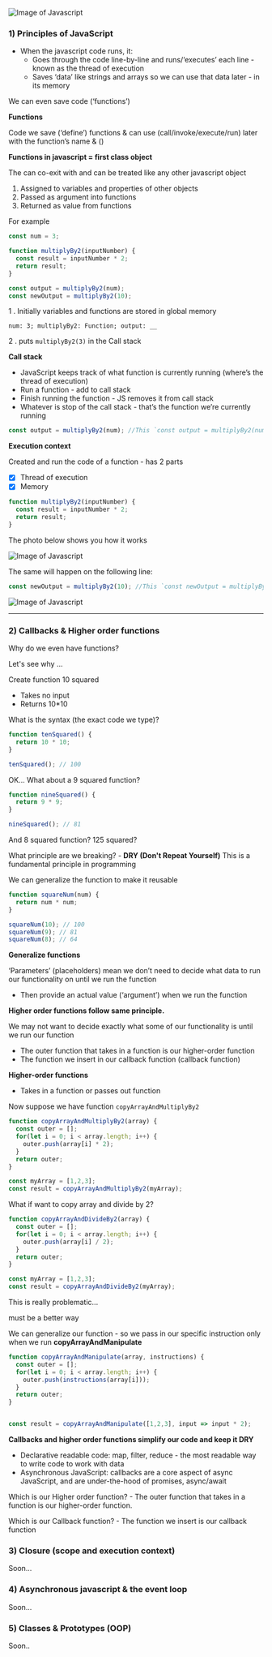 ![Image of Javascript](img/js.png)

### 1) Principles of JavaScript

- When the javascript code runs, it:
  - Goes through the code line-by-line and runs/‘executes’  each line - known as the thread of execution
  - Saves ‘data’ like strings and arrays so we can use that data later - in its memory
  
We can even save code (‘functions’)


**Functions**

Code we save (‘define’) functions & can use (call/invoke/execute/run) later with the function’s name & ()

**Functions in javascript = first class object**

The can co-exit with and can be treated like any other javascript object
 
 1. Assigned to variables and properties of other objects
 2. Passed as argument into functions
 3. Returned as value from functions
 
For example

```javascript
const num = 3;

function multiplyBy2(inputNumber) {
  const result = inputNumber * 2;
  return result;
}

const output = multiplyBy2(num);
const newOutput = multiplyBy2(10);
```
1 . Initially variables and functions are stored in global memory

`
num: 3;
multiplyBy2: Function;
output: __
`

2 . puts `multiplyBy2(3)` in the Call stack

**Call stack**
- JavaScript keeps track of what function is currently running (where’s the thread of execution)
- Run a function - add to call stack 
- Finish running the function - JS removes it from call stack
- Whatever is stop of the call stack - that’s the function we’re currently running

```javascript
const output = multiplyBy2(num); //This `const output = multiplyBy2(num);` in `Execution context`
```

**Execution context**

Created and run the code of a function - has 2 parts
- [x] Thread of execution
- [x] Memory

```javascript
function multiplyBy2(inputNumber) {
  const result = inputNumber * 2;
  return result;
}
```
The photo below shows you how it works

![Image of Javascript](img/exc.png)

The same will happen on the following line: 
```javascript
const newOutput = multiplyBy2(10); //This `const newOutput = multiplyBy2(10);` in `Execution context`
```
![Image of Javascript](img/exc2.png)

----------------------------------------

### 2) Callbacks & Higher order functions

Why do we even have functions?

Let's see why ...

Create function 10 squared
- Takes no input
- Returns 10*10

What is the syntax (the exact code we type)?

```javascript
function tenSquared() {
  return 10 * 10;
}

tenSquared(); // 100
```
OK... What about a 9 squared function?

```javascript
function nineSquared() {
  return 9 * 9;
}

nineSquared(); // 81
```
And 8 squared function? 125 squared?

What principle are we breaking? - **DRY (Don't Repeat Yourself)** 
This is a fundamental principle in programming

We can generalize the function to make it reusable

```javascript
function squareNum(num) {
  return num * num;
}

squareNum(10); // 100
squareNum(9); // 81
squareNum(8); // 64
```

**Generalize functions**

‘Parameters’ (placeholders) mean we don’t need to decide what data to run our functionality on until we run the function
- Then provide an actual value (‘argument’) when we run the function

**Higher order functions follow same principle.**

We may not want to decide exactly what some of our functionality is until we run our function
- The outer function that takes in a function is our higher-order function
- The function we insert in our callback function (callback function)

**Higher-order functions**
- Takes in a function or passes out  function

Now suppose we have  function `copyArrayAndMultiplyBy2`

```javascript
function copyArrayAndMultiplyBy2(array) {
  const outer = [];
  for(let i = 0; i < array.length; i++) {
    outer.push(array[i] * 2);
  }
  return outer;
}

const myArray = [1,2,3];
const result = copyArrayAndMultiplyBy2(myArray);
```

What if want to copy array and divide by 2?

```javascript
function copyArrayAndDivideBy2(array) {
  const outer = [];
  for(let i = 0; i < array.length; i++) {
    outer.push(array[i] / 2);
  }
  return outer;
}

const myArray = [1,2,3];
const result = copyArrayAndDivideBy2(myArray);
```

This is really problematic...

must be a better way

We can generalize our function - so we pass in our specific instruction only when
we run **copyArrayAndManipulate**

```javascript
function copyArrayAndManipulate(array, instructions) {
  const outer = [];
  for(let i = 0; i < array.length; i++) {
    outer.push(instructions(array[i]));
  }
  return outer;
}


const result = copyArrayAndManipulate([1,2,3], input => input * 2);
```

**Callbacks and higher order functions simplify our code and keep it DRY**
- Declarative readable code: map, filter, reduce - the most readable way to write code to work with data
- Asynchronous JavaScript: callbacks are a core aspect of async JavaScript, and are under-the-hood of promises, async/await

Which is our Higher order function? - 
The outer function that takes in a function is our higher-order function.

Which is our Callback function? - 
The function we insert is our callback function

### 3) Closure (scope and execution context)
Soon...
### 4) Asynchronous javascript & the event loop
Soon...
### 5) Classes & Prototypes (OOP)
Soon..
